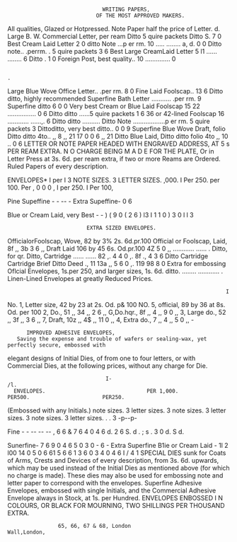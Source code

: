                                   WRITING PAPERS,
                                OF THE MOST APPROVED MAKERS.
  All qualities, Glazed or Hotpressed.                                                Note Paper half the price of Letter.
                                                                    d.
 Large B. W. Commercial Letter, per ream
          Ditto                  5 quire packets      Ditto
                                                               S.
                                                               7 0
                                                   Best Cream Laid Letter
                                                               2    0
                                                                  ditto    Note
                                                                                     ...p er rm. 10               .....
                                                                                                                    ........
                                                                                                                                                   a, d.
                                                                                                                                                          0
                                                                                                                                                          0
          Ditto                 note.. .perrm. .
                                 5 quire packets
                                                               3    6
                                                   Best Large CreamLaid Letter
                                                                                                  5
                                                                                                 l1                   ......
                                                                                                                    ........                              6
          Ditto
                                               .               1    0
                                                   Foreign Post, best quality..                  10
                                                                                                               ..............                             0

                                                                                                                                               .
 Large Blue Wove Office Letter.. .per rm.                      8    0
                                                   Fine Laid Foolscap..                          13                                                       6
     Ditto       ditto, highly recommended
 Superfine Bath Letter      ........... .per rm.
                                                               9
                                                   Superfine ditto
                                                               6
                                                                    0
                                                                    0
                                                   Very best Cream or Blue Laid Foolscap
                                                                                                 15
                                                                                                 22
                                                                                                             ................                             0
                                                                                                                                                          6
   Ditto    ditto          ......5 quire packets               1    6
                                                   36 or 42-lined Foolscap                       16              ............
                                                                                                                    ......,.                              6
   Ditto ditto    ..........
   Ditto Note ..................p         er rm.
                                 5 quire packets
                                                               3
                                                   Dittoditto, very best ditto..
                                                               0
                                                                    0
                                                                    9
                                                   Superfine Blue Wove Draft, folio
                                                     Ditto        ditto          4to..
                                                                                            ,, 8
                                                                                            ,,
                                                                                                 21
                                                                                                 17
                                                                                                                                                          0
                                                                                                                                                          0
                                                                                                                                                          6
                                                                                            ,, 21
                                                     Ditto Blue Laid,
                                                     Ditto       ditto
                                                                                 folio
                                                                                 4to        ,, 10                                     ..                  0
                                                                                                                                                          6
    LETTER OR NOTE PAPER HEADED WITH ENGRAVED ADDRESS, AT 5 s PER REAM EXTRA.
            N O CHARGE BEING M A D E FOR THE PLATE,
        Or in Letter Press at 3s. 6d. per ream extra, if two or more Reams are Ordered.
                                 Ruled Papers of every description.

 ENVELOPES* I per                                                                                 I
                                                       3   NOTE SIZES.                                         3      LETTER SIZES.
                                                   ,000.   I    Per 250.              per 100.        Per , 0 0 0 ,       I   per 250.     I   Per 100,

Pine
Supeffine      - - -- -
Extra Supeffine-
                                                       0 6


Blue or Cream Laid,
   very Best          -     -
                    ) ( 9 0 ( 2 6 ) l3 I 1 1 0 ) 3 0 l l 3

                             EXTRA SIZED ENVELOPES.
OfficialorFoolscap, Wove, 82 by 3% 2s. 6d.pr.100
Official or Foolscap, Laid, 8f ,, 3b 3 6 ,,
                                                   Draft Laid                 106 by 45 6s. Od.pr.100
                                                                                     4Z 5 0 ,,
                                                                                                 ............
                                                                                                        ......                    .
 Ditto, for qr.
 Ditto, Cartridge
                    ......
                    ......  82 ,. 4 4 0 ,.
                            8f ., 4 3 6
                                                     Ditto Cartridge
                                                   Cartridge Brief
                                                   Ditto Deed  .,
                                                                              11
                                                                              13a ,, 5 6 0 ,.
                                                                              119    98 8 0
          Extra for embossing Oflcial Envelopes, 1s.per 250, and larger sizes, 1s. 6d. ditto.
                                                                                                     ........
                                                                                                 ............                     .
                   Linen-Lined Envelopes at greatly Reduced Prices.


                                                                         I
No. 1, Letter size,       42 by 23 at 2s. Od. p& 100                          NO. 5, official, 89 by 36 at 8s. Od. per 100
    2, Do.,               51 ,, 34 ,, 2 6       ,,                                G,Do.hqr., 8f ,, 4 ,, 9 0          ,,
    3, Large do.,         52 ,, 3f ,, 3 6       ,,                               7, Draft,     10z ,, 4$ ,, 11 0     ,,
    4, Extra do.,         7 ,, 4 ,, 5 0         ,,                            -



          IMPROVED ADHESIVE ENVELOPES,
       Saving the expense and trouble of wafers or sealing-wax, yet perfectly secure, embossed with
elegant designs of Initial Dies, of from one to four letters, or with Commercial Dies, at the following
prices, without any charge for Die.


                                   I-                                                                                                 /l.
      ENVELOPES.                                PER 1,000.                      PER500.                       PER250.
  (Embossed with any Initials.)            note sizes. 3 letter sizes. 3 note sizes. 3 letter sizes. 3 note sizes. 3 letter sizes.
                                                    . .
                                       3
                                   -p--p-




Fine      - - -- -- --             ,
                                  6 6
                                           &
                                             7 6        4 0         4 6
                                                                         d.
                                                                                 2 6
                                                                                      S.    d . ; s .
                                                                                             3 0
                                                                                                             d.               S                    d.

Sunerfine-                       7 6         9 0        4 6         5 0          3 0         - 6 -
Extra Superfine
B1ie or Cream Laid
                  - 1l 2                   l00
                                           14 0
                                                        5 0
                                                        6 61        5 6
                                                                         6        1
                                                                                 3 6
                                                                                     0
                                                                                             3
                                                                                             4 0
                                                                                             4 6  I                   /       4 1
 SPECIAL  DIES sunk for Coats of Arms, Crests and Devices of every description, from 3s. 6d. upwards,
which may be used instead of the Initial Dies as mentioned above (for which no charge is made).
These dies may also be used for embossing note and letter paper to correspond with the envelopes.
Superfine Adhesive Envelopes, embossed with single Initials, and the Commercial
           Adhesive Envelope always in Stock, at 1s. per Hundred.
      ENVELOPES ENBOSSED I N COLOURS, OR BLACK FOR                       MOURNING, TWO           SHILLINGS PER THOUSAND EXTRA.


                    65, 66, 67 & 68, London                                                Wall,London,
